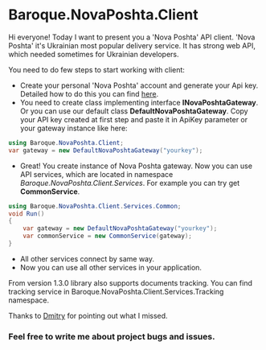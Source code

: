 # Baroque.NovaPoshta.Client

Hi everyone! Today I want to present you a 'Nova Poshta' API client. 'Nova Poshta' it's Ukrainian most popular delivery service. It has strong web API,
which needed sometimes for Ukrainian developers.

You need to do few steps to start working with client:
* Create your personal 'Nova Poshta' account and generate your Api key. Detailed how to do this you can find [here](https://developers.novaposhta.ua/documentation).
* You need to create class implementing interface **INovaPoshtaGateway**. Or you can use our default class **DefaultNovaPoshtaGateway**. 
Copy your API key created at first step and paste it in ApiKey parameter or your gateway instance like here:
```C#
using Baroque.NovaPoshta.Client;
var gateway = new DefaultNovaPoshtaGateway("yourkey");
```
* Great! You create instance of Nova Poshta gateway. Now you can use API services, which are located in namespace _Baroque.NovaPoshta.Client.Services_. For example you can try get **CommonService**.


```C#
using Baroque.NovaPoshta.Client.Services.Common;
void Run()
{
    var gateway = new DefaultNovaPoshtaGateway("yourkey");
    var commonService = new CommonService(gateway);
}
```
* All other services connect by same way.
* Now you can use all other services in your application.

From version 1.3.0 library also supports documents tracking. 
You can find tracking service in Baroque.NovaPoshta.Client.Services.Tracking namespace.

Thanks to [Dmitry](https://github.com/Demonchik) for pointing out what I missed.

### Feel free to write me about project bugs and issues.

